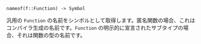 ```
nameof(f::Function) -> Symbol
```

汎用の `Function` の名前をシンボルとして取得します。匿名関数の場合、これはコンパイラ生成の名前です。`Function` の明示的に宣言されたサブタイプの場合、それは関数の型の名前です。

